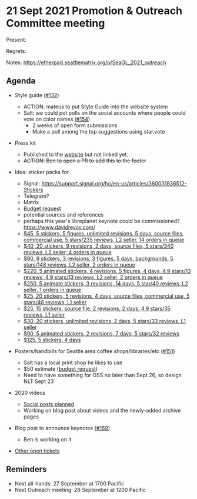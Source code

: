 # 21 Sept 2021 Promotion & Outreach Committee meeting 

Present: 

Regrets: 

Notes: https://etherpad.seattlematrix.org/p/SeaGL_2021_outreach 

## Agenda 

* Style guide ([#132](https://github.com/SeaGL/organization/issues/132)) 
    * ACTION: mateus to put Style Guide into the website system
    * Salt: we could put polls on the social accounts where people could vote on color names ([#154](https://github.com/SeaGL/organization/issues/154))
        * 2 weeks of open form submissions
        * Make a poll among the top suggestions using star.vote

* Press kit
    * Published to the [website](https://seagl.org/press) but not linked yet.
    * ~~ACTION: Ben to open a PR to add this to the footer~~

* Idea: sticker packs for 
    * Signal: https://support.signal.org/hc/en-us/articles/360031836512-Stickers 
    * Telegram? 
    * Matrix 
    * [Budget request](https://github.com/SeaGL/organization/issues/170)
    - potential sources and references
    - perhaps this year's libreplanet keynote could be commissioned? https://www.davidrevoy.com/
    - [$45, 5 stickers, 5 figures, unlimited revisions, 5 days, source files, commercial use, 5 stars/235 reviews, L2 seller, 14 orders in queue](https://www.fiverr.com/alexlexi/create-high-quality-vector-sticker-pack-for-you)
    - [$40, 20 stickers, 9 revisions, 2 days, source files, 5 stars/340 reviews, L2 seller, 4 orders in queue](https://www.fiverr.com/myselfrobiul/create-telegram-stickers-pack-for-your-crypto-project)
    - [$90, 9 stickers, 3 revisions, 3 figures, 5 days, backgrounds, 5 stars/148 reviews, L2 seller, 2 orders in queue](https://www.fiverr.com/bondursofia/do-unique-telegram-stickers)
    - [$220, 5 animated stickers, 4 revisions, 5 figures, 4 days, 4.9 stars/13 reviews, 4.9 stars/13 reviews, L2 seller, 2 orders in queue](https://www.fiverr.com/sweeetbee/design-and-animate-high-quality-telegram-emoji-sticker-pack-for-crypto-project)
    - [$250, 5 animate stickers, 3 revisions, 14 days, 5 star/40 reviews, L2 seller, 1 orders in queue](https://www.fiverr.com/lifesigner/make-an-animated-telegram-sticker)
    - [$25, 20 stickers, 5 revisions, 4 days, source files, commercial use, 5 stars/46 reviews, L1 seller](https://www.fiverr.com/capsium/make-stickers-for-you)
    - [$25, 15 stickers, source file, 2 revisions, 2 days, 4.9 stars/35 reviews, L1 seller](https://www.fiverr.com/engchamara/create-telegram-stickers-for-your-crypto-project-chat-group)
    - [$30, 20 stickers, unlimited revisions, 2 days, 5 stars/33 reviews, L1 seller](https://www.fiverr.com/telegrampaw/do-telegram-chat-stikers)
    - [$90, 5 animated stickers, 2 revisions, 7 days, 5 stars/32 reviews](https://www.fiverr.com/believer435/create-animation-stickers-by-your-picture-or-gif)
    - [$125, 5 stickers, 4 days](https://l-james.com/shop/telegram-sticker-commission/)

    
* Posters/handbills for Seattle area coffee shops/libraries/etc ([#151](https://github.com/SeaGL/organization/issues/151))
    - Salt has a local print shop he likes to use
    - $50 estimate ([budget request](https://github.com/SeaGL/organization/issues/171))
    - Need to have something for OSS no later than Sept 26, so design NLT Sept 23


* 2020 videos
    * [Social posts planned](https://docs.google.com/spreadsheets/d/1FIVw3tvmRjVTVYzCzHafkqaz_qtl9oR9Y2YK5dsO9DM/edit?usp=sharing)
    * Working on blog post about videos and the newly-added archive pages


* Blog post to announce keynotes ([#169](https://github.com/SeaGL/organization/issues/169))
    * Ben is working on it


* [Other open tickets](https://github.com/SeaGL/organization/issues?q=is%3Aissue+is%3Aopen+label%3AOutreach) 


## Reminders 

* Next all-hands: 27 September at 1700 Pacific 
* Next Outreach meeting: 28 September at 1200 Pacific
